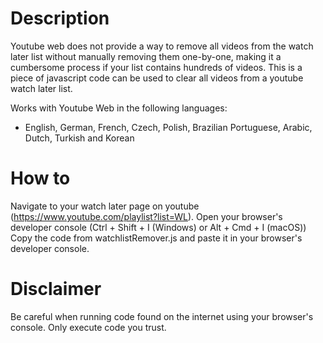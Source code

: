 # Description
Youtube web does not provide a way to remove all videos from the watch later list without manually removing them one-by-one, making it a cumbersome process if your list contains hundreds of videos. This is a piece of javascript code can be used to clear all videos from a youtube watch later list.

Works with Youtube Web in the following languages:
  - English, German, French, Czech, Polish, Brazilian Portuguese, Arabic, Dutch, Turkish and Korean


# How to
Navigate to your watch later page on youtube (https://www.youtube.com/playlist?list=WL).
Open your browser's developer console (Ctrl + Shift + I (Windows) or Alt + Cmd + I (macOS))
Copy the code from watchlistRemover.js and paste it in your browser's developer console.

# Disclaimer
Be careful when running code found on the internet using your browser's console. Only execute code you trust.


